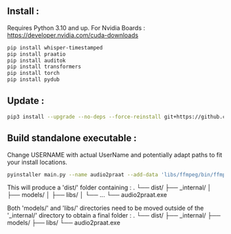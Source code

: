 ## Install :
Requires Python 3.10 and up.
For Nvidia Boards : https://developer.nvidia.com/cuda-downloads

```bash
pip install whisper-timestamped
pip install praatio
pip install auditok
pip install transformers
pip install torch
pip install pydub
```

## Update : 
```bash
pip3 install --upgrade --no-deps --force-reinstall git+https://github.com/linto-ai/whisper-timestamped
```

## Build standalone executable :
Change USERNAME with actual UserName and potentially adapt paths to fit your install locations.
```bash
pyinstaller main.py --name audio2praat --add-data 'libs/ffmpeg/bin/ffmpeg.exe;libs/ffmpeg/bin' --add-data 'C:/Users/USERNAME/.cache/whisper/large-v3.pt;models' --add-data 'C:/Users/USERNAME/AppData/Local/Programs/Python/Python312/Lib/site-packages/whisper/assets;whisper/assets'
```

This will produce a 'dist/' folder containing :
.
└── dist/
    ├── _internal/
    │   ├── models/
    │   ├── libs/
    │   └── ...
    └── audio2praat.exe

Both 'models/' and 'libs/' directories need to be moved outside of the '_internal/' directory to obtain a final folder :
.
└── dist/
    ├── _internal/
    ├── models/
    ├── libs/
    └── audio2praat.exe